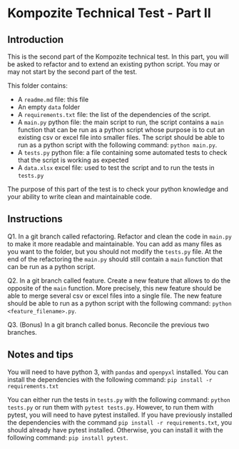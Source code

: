 # Kompozite Technical Test - Part II

## Introduction

This is the second part of the Kompozite technical test. In this part, you will be asked to refactor and to extend an existing python script.
You may or may not start by the second part of the test.

This folder contains:

- A `readme.md` file: this file
- An empty `data` folder
- A `requirements.txt` file: the list of the dependencies of the script.
- A `main.py` python file: the main script to run, the script contains a `main` function that can be run as a python script whose purpose is to cut an existing 
                        csv or excel file into smaller files. The script should be able to run as a python script with the following command: `python main.py`.
- A `tests.py` python file: a file containing some automated tests to check that the script is working as expected
- A `data.xlsx` excel file: used to test the script and to run the tests in `tests.py`

The purpose of this part of the test is to check your python knowledge and your ability to write clean and maintainable code.


## Instructions

Q1. In a git branch called refactoring. Refactor and clean the code in `main.py` to make it more readable and maintainable. You can add as many files as you want to the folder, but you should not modify the `tests.py` file. At the end of the refactoring the `main.py` should still contain a `main` function that can be run as a python script.

Q2. In a git branch called feature. Create a new feature that allows to do the opposite of the `main` function. More precisely, this new feature should be able to merge several csv or excel files into a single file. The new feature should be able to run as a python script with the following command: `python <feature_filename>.py`.

Q3. (Bonus) In a git branch called bonus. Reconcile the previous two branches. 

## Notes and tips

You will need to have  python 3, with `pandas` and `openpyxl` installed. 
You can install the dependencies with the following command: `pip install -r requirements.txt`

You can either run the tests in `tests.py` with the following command: `python tests.py` or run them with `pytest tests.py`.
However, to run them with pytest, you will need to have pytest installed. 
If you have previously installed the dependencies with the command `pip install -r requirements.txt`, you should already have pytest installed.
Otherwise, you can install it with the following command: `pip install pytest`.